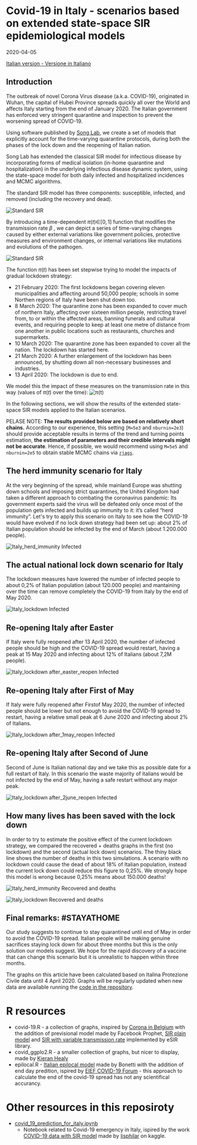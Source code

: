 ﻿Covid-19 in Italy - scenarios based on extended state-space SIR epidemiological models
================

2020-04-05

[Italian version - Versione in Italiano](LEGGIMI.md)

Introduction
-------

The outbreak of novel Corona Virus disease (a.k.a. COVID-19), originated in Wuhan, the capital of Hubei Province spreads quickly all over the World and affects Italy starting from the end of January 2020. The Italian government has enforced very stringent quarantine and inspection to prevent the worsening spread of COVID-19. 

Using software published by [Song Lab](http://www.umich.edu/~songlab/), we create a set of models that explicitly account for the time-varying quarantine protocols, during both the phases of the lock down and the reopening of Italian nation. 

Song Lab has extended the classical SIR model for infectious disease by incorporating forms of medical isolation (in-home quarantine and hospitalization) in the underlying infectious disease dynamic system, using the state-space model for both daily infected and hospitalized incidences and MCMC algorithms.

The standard SIR model has three components: susceptible, infected, and removed (including the recovery and dead). 

![Standard SIR](data/fig_model0.png)

By introducing a time-dependent
*π*(*t*)∈\[0, 1\]
 function that modifies the transmission rate
*β*
, we can depict a series of time-varying changes caused by either external variations like government policies, protective measures and environment changes, or internal variations like mutations and evolutions of the pathogen.

![Standard SIR](data/fig_model1.png)

The function *π*(*t*) has been set stepwise trying to model the impacts of gradual lockdown strategy:
- 21 February 2020: The first lockdowns began covering eleven municipalities and affecting around 50,000 people; schools in some Northen regions of Italy have been shut down too.
- 8 March 2020: The quarantine zone has been expanded to cover much of northern Italy, affecting over sixteen million people, restricting travel from, to or within the affected areas, banning funerals and cultural events, and requiring people to keep at least one metre of distance from one another in public locations such as restaurants, churches and supermarkets.
- 10 March 2020: The quarantine zone has been expanded to cover all the nation. The lockdown has started here.
- 21 March 2020: A further enlargement of the lockdown has been announced, by shutting down all non-necessary businesses and industries.
- 13 April 2020: The lockdown is due to end.

We model this the impact of these measures on the transmission rate in this way (values of *π*(*t*) over the time):
![*π*(*t*)](data/fig_pi_t.png)

In the following sections, we will show the results of the extended state-space SIR models applied to the Italian scenarios. 

PELASE NOTE: **The results provided below are based on relatively short chains.** According to our experience, this setting (`M=5e3` and `nburnin=2e3`) should provide acceptable results in terms of the trend and turning points estimation, **the estimation of parameters and their credible intervals might not be accurate**. Hence, if possible, we would recommend using `M=5e5` and `nburnin=2e5` to obtain stable MCMC chains via [`rjags`](https://cran.r-project.org/web/packages/rjags/index.html).

The herd immunity scenario for Italy
-------

At the very beginning of the spread, while mainland Europe was shutting down schools and imposing strict quarantines, the United Kingdom had taken a different approach to combating the coronavirus pandemic: Its government experts said the virus will be defeated only once most of the population gets infected and builds up immunity to it: it’s called “herd immunity”. Let's try to apply this scenario on Italy to see how the COVID-19 would have evolved if no lock down strategy had been set up: about 2% of Italian population should be infected by the end of March (about 1.200.000‬ people).

![Italy_herd_immunity Infected](data/Italy_herd_immunity_forecast.png)



The actual national lock down scenario for Italy
-------

The lockdown measures have lowered the number of infected people to about 0,2% of Italian population (about 120.000 people) and mantaining over the time can remove completely the COVID-19 from Italy by the end of May 2020.

![Italy_lockdown Infected](data/Italy_lockdown_forecast.png)



Re-opening Italy after Easter
-------

If Italy were fully reopened after 13 April 2020, the number of infected people should be high and the COVID-19 spread would restart, having a peak at 15 May 2020 and infecting about 12% of Italians (about 7,2M people).

![Italy_lockdown after_easter_reopen Infected](data/Italyafter_easter_reopen_forecast.png)

Re-opening Italy after First of May
-------

If Italy were fully reopened after Firstof May 2020, the number of infected people should be lower but not enough to avoid the COVID-19 spread to restart, having a relative small peak at 6 June 2020 and infecting about 2% of Italians.

![Italy_lockdown after_1may_reopen Infected](data/Italystep_after_1_may_reopen_forecast.png)


Re-opening Italy after Second of June
-------

Second of June is Italian national day and we take this as possible date for a full restart of Italy. In this scenario the waste majority of italians would be not infected by the end of May, having a safe restart without any major peak.

![Italy_lockdown after_2june_reopen Infected](data/Italyafter_2_june_reopen_forecast.png)


How many lives has been saved with the lock down
-------

In order to try to estimate the positive effect of the current lockdown strategy, we compared the recovered + deaths graphs in the first (no lockdown) and the second (actual lock down) scenarios. The thiny black line shows the number of deaths in this two simulations. A scenario with no lockdown could cause the dead of about 18% of Italian population, instead the current lock down could reduce this figure to 0,25%. We strongly hope this model is wrong because 0,25% means about 150.000 deaths!

![Italy_herd_immunity Recovered and deaths](data/Italy_herd_immunity_forecast2.png)

![Italy_lockdown Recovered and deaths](data/Italy_lockdown_forecast2.png)

Final remarks: #STAYATHOME
-------

Our study suggests to continue to stay quarantined until end of May in order to avoid the COVID-19 spread. Italian people will be making genuine sacrifices staying lock down for about three months but this is the only solution our models suggest. We hope for the rapid discovery of a vaccine that can change this scenario but it is unrealistic to happen within three months.

The graphs on this article have been calculated based on Italina Protezione Civile data until 4 April 2020. Graphs will be regularly updated when new data are available running the [code in the repository](covid-19.R).



# R resources
* covid-19.R - a collection of graphs, inspired by [Corona in Belgium](http://www.bnosac.be/index.php/blog/97-corona-in-belgium) with the addition of previsional model made by Facebook Prophet, [SIR plain model](https://blog.ephorie.de/covid-19-the-case-of-germany) and [SIR with variable transmission rate](https://github.com/lilywang1988/eSIR) implemented by eSIR library.
* covid_ggplo2.R - a smaller collection of graphs, but nicer to display, made by [Kieran Healy](https://kieranhealy.org/blog/archives/2020/03/21/covid-19-tracking/)
* epilocal.R - [Italian epilocal model](https://arxiv.org/pdf/2003.07928) made by Bonetti with the addition of end day predition, ispired by [EIEF COVID-19 Forum](https://www.dropbox.com/s/n7pyjvhilpc3ooj/Covid19_descriptive%20stats_30.pdf?raw=1) - this approach to calculate the end of the covid-19 spread has not  any scientifical accurancy.

# Other resources in this reposiroty


* [covid_19_prediction_for_italy.ipynb](https://colab.research.google.com/drive/1K7FltVfGAnnMRmnp4F430gmgNkmaGgO9)
  - Notebook related to Covid-19 emergency in Italy, ispired by the work  [COVID-19 data with SIR model](https://www.kaggle.com/lisphilar/covid-19-data-with-sir-model) made by [lisphilar](https://www.kaggle.com/lisphilar) on kaggle.
